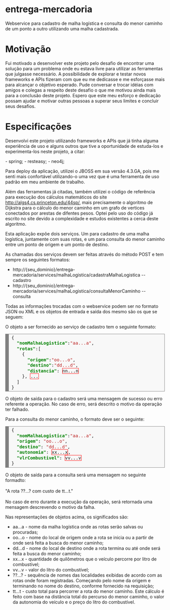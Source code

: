 # entrega-mercadoria
 Webservice para cadastro de malha logística e consulta do menor caminho de um ponto a outro utilizando uma malha cadastrada.
 
 <h1>Motivação</h1>
 <p>Fui motivado a desenvolver este projeto pelo desafio de encontrar uma solução para um problema onde eu estava livre para utilizar as ferramentas que julgasse necessário. A possíbilidade de explorar e testar novos frameworks e APIs fizeram com que eu me dedicasse e me esforçasse mais para alcançar o objetivo esperado. Pude conversar e trocar idéias com amigos e colegas a respeito deste desafio o que me motivou ainda mais para a conclusão deste projeto. Espero que este meu esforço e dedicação possam ajudar e motivar outras pessoas a superar seus limites e concluir seus desafios.</p>
 
 <h1>Especificações</h1>
 <p>Desenvolvi este projeto utilizando frameworks e APIs que já tinha alguma experiência de uso e alguns outros que tive a oportunidade de estuda-los e experimenta-los neste projeto, a citar:</p>
  - spring;
  - resteasy;
  - neo4j;

Para deploy da aplicação, utilizei o JBOSS em sua versão 4.3.GA, pois me senti mais confortável utilizando-o uma vez que é uma ferramenta de uso padrão em meu ambiente de trabalho.

Além das ferramentas já citadas, também utilizei o código de referência para execução dos cálculos matemáticos do site http://algs4.cs.princeton.edu/44sp/, mais precisamente o algoritmo de Dijkstra para o cálculo do menor caminho em um grafo de vertices conectados por arestas de difentes pesos. Optei pelo uso do código já escrito no site devido a complexidade e estudos existentes a cerca deste algoritmo. 

Esta aplicação expõe dois serviços. Um para cadastro de uma malha logística, juntamente com suas rotas, e um para consulta do menor caminho entre um ponto de origem e um ponto de destino.

As chamadas dos serviços devem ser feitas através do método POST e tem sempre os seguintes formatos:
<ul>
<li>http://{seu_dominio}/entrega-mercadoria/services/malhaLogistica/cadastraMalhaLogistica -- cadastro</li>
<li>http://{seu_dominio}/entrega-mercadoria/services/malhaLogistica/consultaMenorCaminho -- consulta</li>
</ul>
Todas as informações trocadas com o webservice podem ser no formato JSON ou XML e os objetos de entrada e saída dos mesmo são os que se seguem:

O objeto a ser fornecido ao serviço de cadastro tem o seguinte formato:

<div style="background: #f8f8f8; overflow:auto;width:auto;border:solid gray;border-width:.1em .1em .1em .8em;padding:.2em .6em;"><pre style="margin: 0; line-height: 125%">{
  <span style="color: #008000; font-weight: bold">&quot;nomMalhaLogistica&quot;</span>:<span style="color: #BA2121">&quot;aa...a&quot;</span>,
  <span style="color: #008000; font-weight: bold">&quot;rotas&quot;</span>:[
    {
      <span style="color: #008000; font-weight: bold">&quot;origem&quot;</span>:<span style="color: #BA2121">&quot;oo...o&quot;</span>,
      <span style="color: #008000; font-weight: bold">&quot;destino&quot;</span>:<span style="color: #BA2121">&quot;dd...d&quot;</span>,
      <span style="color: #008000; font-weight: bold">&quot;distancia&quot;</span>: <span style="border: 1px solid #FF0000">nn...n</span>
    }, <span style="border: 1px solid #FF0000">...</span>
  ]
}
</pre></div>


O objeto de saída para o cadastro será uma mensagem de sucesso ou erro referente a operação. No caso de erro, será descrito o motivo da operação ter falhado.

Para a consulta do menor caminho, o formato deve ser o seguinte:
<div style="background: #f8f8f8; overflow:auto;width:auto;border:solid gray;border-width:.1em .1em .1em .8em;padding:.2em .6em;"><pre style="margin: 0; line-height: 125%">{
  <span style="color: #008000; font-weight: bold">&quot;nomMalhaLogistica&quot;</span>:<span style="color: #BA2121">&quot;aa...a&quot;</span>,
  <span style="color: #008000; font-weight: bold">&quot;origem&quot;</span>: <span style="color: #BA2121">&quot;oo...o&quot;</span>,
  <span style="color: #008000; font-weight: bold">&quot;destino&quot;</span>: <span style="color: #BA2121">&quot;dd...d&quot;</span>,
  <span style="color: #008000; font-weight: bold">&quot;autonomia&quot;</span>: <span style="border: 1px solid #FF0000">xx...x</span>,
  <span style="color: #008000; font-weight: bold">&quot;vlrCombustivel&quot;</span>: <span style="border: 1px solid #FF0000">vv...v</span>
}
</pre></div>

O objeto de saída para a consulta será uma mensagem no seguinte formadto:
<br></br>
"A rota ??...? com custo de tt...t."
<br></br>
No caso de erro durante a execução da operação, será retornada uma mensagem descrevendo o motivo da falha.

Nas representações de objetos acima, os significados são:
<ul>
<li>aa...a - nome da malha logística onde as rotas serão salvas ou procuradas;</li>
<li>oo...o - nome do local de origem onde a rota se inicia ou a partir de onde será feita a busca do menor caminho;</li>
<li>dd...d - nome do local de destino onde a rota termina ou até onde será feita a busca do menor caminho;</li>
<li>xx...x - quantidade de quilômetros que o veículo percorre por litro de combustível;</li>
<li>vv...v - valor do litro do combustível;</li>
<li>??...? - sequência de nomes das localidades exibidas de acordo com as rotas onde foram registradas. Começando pelo nome da            origem e terminando no nome do destino, conforme fornecido na requisição;</li>
<li>tt...t - custo total para percorrer a rota do menor caminho. Este cálculo é feito com base na distância total do percurso do          menor caminho, o valor da autonomia do veículo e o preço do litro do combustível.</li>
</ul>
